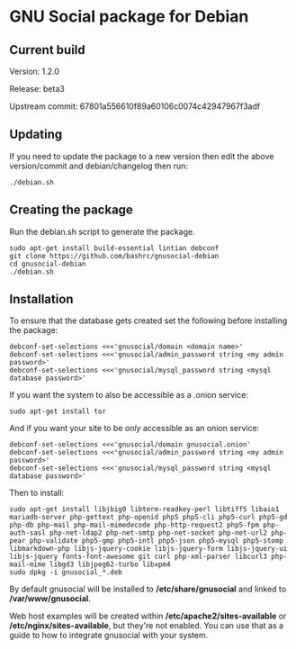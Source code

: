 GNU Social package for Debian
=============================

Current build
-------------

Version: 1.2.0

Release: beta3

Upstream commit: 67801a556610f89a60106c0074c42947967f3adf

Updating
--------

If you need to update the package to a new version then edit the above version/commit and debian/changelog then run:

    ./debian.sh

Creating the package
--------------------

Run the debian.sh script to generate the package.

    sudo apt-get install build-essential lintian debconf
    git clone https://github.com/bashrc/gnusocial-debian
    cd gnusocial-debian
    ./debian.sh

Installation
------------

To ensure that the database gets created set the following before installing the package:

    debconf-set-selections <<<'gnusocial/domain <domain name>'
    debconf-set-selections <<<'gnusocial/admin_password string <my admin password>'
    debconf-set-selections <<<'gnusocial/mysql_password string <mysql database password>'

If you want the system to also be accessible as a .onion service:

    sudo apt-get install tor

And if you want your site to be _only_ accessible as an onion service:

    debconf-set-selections <<<'gnusocial/domain gnusocial.onion'
    debconf-set-selections <<<'gnusocial/admin_password string <my admin password>'
    debconf-set-selections <<<'gnusocial/mysql_password string <mysql database password>'

Then to install:

    sudo apt-get install libjbig0 libterm-readkey-perl libtiff5 libaio1 mariadb-server php-gettext php-openid php5 php5-cli php5-curl php5-gd php-db php-mail php-mail-mimedecode php-http-request2 php5-fpm php-auth-sasl php-net-ldap2 php-net-smtp php-net-socket php-net-url2 php-pear php-validate php5-gmp php5-intl php5-json php5-mysql php5-stomp libmarkdown-php libjs-jquery-cookie libjs-jquery-form libjs-jquery-ui libjs-jquery fonts-font-awesome git curl php-xml-parser libcurl3 php-mail-mime libgd3 libjpeg62-turbo libxpm4
    sudo dpkg -i gnusocial_*.deb

By default gnusocial will be installed to **/etc/share/gnusocial** and linked to **/var/www/gnusocial**.

Web host examples will be created within **/etc/apache2/sites-available** or **/etc/nginx/sites-available**, but they're not enabled. You can use that as a guide to how to integrate gnusocial with your system.
